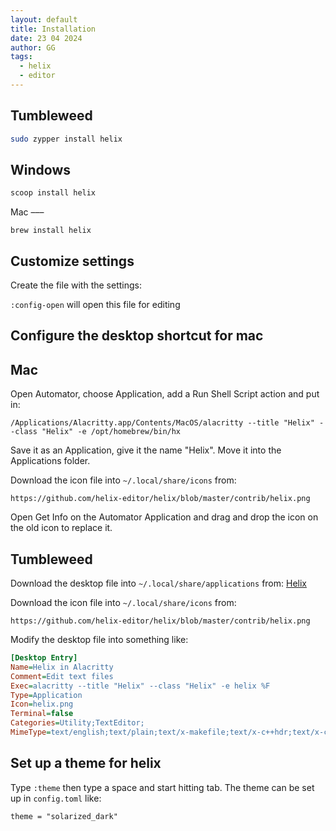 ```yaml
---
layout: default
title: Installation
date: 23 04 2024
author: GG
tags: 
  - helix
  - editor
---
```


Tumbleweed
---

```zsh
sudo zypper install helix
```

Windows
---

```powershell
scoop install helix
```

Mac
–––

```
brew install helix
```


Customize settings
---

Create the file with the settings:

``:config-open`` will open this file for editing

Configure the desktop shortcut for mac
---

## Mac

Open Automator, choose Application, add a Run Shell Script action and put in:

```
/Applications/Alacritty.app/Contents/MacOS/alacritty --title "Helix" --class "Helix" -e /opt/homebrew/bin/hx
```

Save it as an Application, give it the name "Helix". Move it into the Applications folder.

Download the icon file into ``~/.local/share/icons`` from:

```
https://github.com/helix-editor/helix/blob/master/contrib/helix.png
```

Open Get Info on the Automator Application and drag and drop the icon on the old icon to replace it.
	
## Tumbleweed

Download the desktop file into ``~/.local/share/applications`` from:
[Helix](https://github.com/helix-editor/helix/blob/master/contrib/Helix.desktop)

Download the icon file into ``~/.local/share/icons`` from:

```
https://github.com/helix-editor/helix/blob/master/contrib/helix.png
```

Modify the desktop file into something like:

```ini
[Desktop Entry]
Name=Helix in Alacritty
Comment=Edit text files
Exec=alacritty --title "Helix" --class "Helix" -e helix %F
Type=Application
Icon=helix.png
Terminal=false
Categories=Utility;TextEditor;
MimeType=text/english;text/plain;text/x-makefile;text/x-c++hdr;text/x-c++src;text/x-chdr;text/x-csrc;text/x-java;text/x-moc;text/x-pascal;text/x-tcl;text/x-tex;application/x-shellscript;text/x-c;text/x-c++;
```

Set up a theme for helix
---

Type ``:theme`` then type a space and start hitting tab.
The theme can be set up in ``config.toml`` like:

```
theme = "solarized_dark"
```
